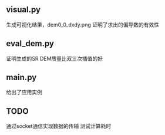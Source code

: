 
## visual.py 
生成可视化结果，dem0_0_dxdy.png
证明了求出的偏导数的有效性

## eval_dem.py
证明生成的SR DEM质量比双三次插值的好

## main.py
给出了应用实例

## TODO
通过socket通信实现数据的传输
测试计算耗时
